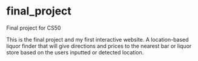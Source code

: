 final_project
=============

Final project for CS50

This is the final project and my first interactive website. A location-based liquor finder that will give directions and prices to the nearest bar or liquor store based on the users inputted or detected location. 
